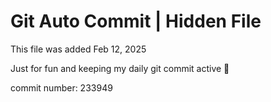 # Git Auto Commit | Hidden File

This file was added Feb 12, 2025

Just for fun and keeping my daily git commit active 🤪

commit number: 233949
